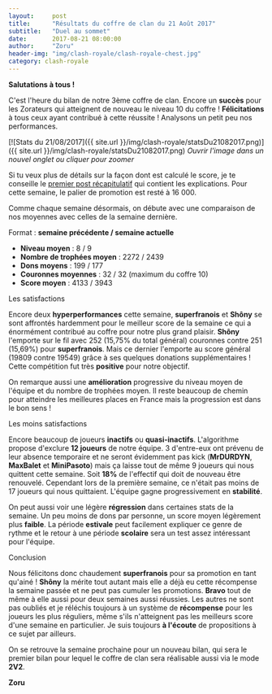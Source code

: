 ```yaml
---
layout:     post
title:      "Résultats du coffre de clan du 21 Août 2017"
subtitle:   "Duel au sommet"
date:       2017-08-21 08:00:00
author:     "Zoru"
header-img: "img/clash-royale/clash-royale-chest.jpg"
category: clash-royale
---
```


<p><b>Salutations à tous !</b></p>

<p>C'est l'heure du bilan de notre 3ème coffre de clan. Encore un <b>succès</b> pour les Zorateurs qui atteignent de nouveau le niveau 10 du coffre ! <b>Félicitations</b> à tous ceux ayant contribué à cette réussite ! Analysons un petit peu nos performances.</p>

[![Stats du 21/08/2017]({{ site.url }}/img/clash-royale/statsDu21082017.png)]({{ site.url }}/img/clash-royale/statsDu21082017.png)
<i>Ouvrir l'image dans un nouvel onglet ou cliquer pour zoomer</i>

<p>Si tu veux plus de détails sur la façon dont est calculé le score, je te conseille le <a href="{{ "/clash-royale/2017/08/07/chestresults/" | prepend: site.baseurl }}" target="_blank">premier post récapitulatif</a> qui contient les explications. Pour cette semaine, le palier de promotion est resté à 16 000.</p>

<p>Comme chaque semaine désormais, on débute avec une comparaison de nos moyennes avec celles de la semaine dernière.</p>

<p>Format : <b>semaine précédente / semaine actuelle</b></p>
<ul>
	<li><b>Niveau moyen</b> : 8 / 9 </li>
	<li><b>Nombre de trophées moyen</b> : 2272 / 2439</li>
	<li><b>Dons moyens</b> : 199 / 177</li>
	<li><b>Couronnes moyennes</b> : 32 / 32 (maximum du coffre 10)</li>
	<li><b>Score moyen</b> : 4133 / 3943 </li>
</ul>

<p><span class="post-title">Les satisfactions</span></p>

<p>Encore deux <b>hyperperformances</b> cette semaine, <b>superfranois</b> et <b>Shôny</b> se sont affrontés hardemment pour le meilleur score de la semaine ce qui a énormément contribué au coffre pour notre plus grand plaisir. <b>Shôny</b> l'emporte sur le fil avec 252 (15,75% du total général) couronnes contre 251 (15,69%) pour <b>superfranois</b>. Mais ce dernier l'emporte au score général (19809 contre 19549) grâce à ses quelques donations supplémentaires ! Cette compétition fut très <b>positive</b> pour notre objectif.</p>

<p>On remarque aussi une <b>amélioration</b> progressive du niveau moyen de l'équipe et du nombre de trophées moyen. Il reste beaucoup de chemin pour atteindre les meilleures places en France mais la progression est dans le bon sens !</p>

<p><span class="post-title">Les moins satisfactions</span></p>

<p>Encore beaucoup de joueurs <b>inactifs</b> ou <b>quasi-inactifs</b>. L'algorithme propose d'exclure <b>12 joueurs</b> de notre équipe. 3 d'entre-eux ont prévenu de leur absence temporaire et ne seront évidemment pas kick (<b>MrDURDYN</b>, <b>MaxBalet</b> et <b>MiniPasoto</b>) mais ça laisse tout de même 9 joueurs qui nous quittent cette semaine. Soit <b>18%</b> de l'effectif qui doit de nouveau être renouvelé. Cependant lors de la première semaine, ce n'était pas moins de 17 joueurs qui nous quittaient. L'équipe gagne progressivement en <b>stabilité</b>. </p>

<p>On peut aussi voir une légère <b>régression</b> dans certaines stats de la semaine. Un peu moins de dons par personne, un score moyen légèrement plus <b>faible</b>. La période <b>estivale</b> peut facilement expliquer ce genre de rythme et le retour à une période <b>scolaire</b> sera un test assez intéressant pour l'équipe.</p>

<p><span class="post-title">Conclusion</span></p>

<p>Nous félicitons donc chaudement <b>superfranois</b> pour sa promotion en tant qu'ainé ! <b>Shôny</b> la mérite tout autant mais elle a déjà eu cette récompense la semaine passée et ne peut pas cumuler les promotions. <b>Bravo</b> tout de même à elle aussi pour deux semaines aussi réussies. Les autres ne sont pas oubliés et je réléchis toujours à un système de <b>récompense</b> pour les joueurs les plus réguliers, même s'ils n'atteignent pas les meilleurs score d'une semaine en particulier. Je suis toujours <b>à l'écoute</b> de propositions à ce sujet par ailleurs.</p>

<p>On se retrouve la semaine prochaine pour un nouveau bilan, qui sera le premier bilan pour lequel le coffre de clan sera réalisable aussi via le mode <b>2V2</b>.</p>

<p><b>Zoru</b></p>
